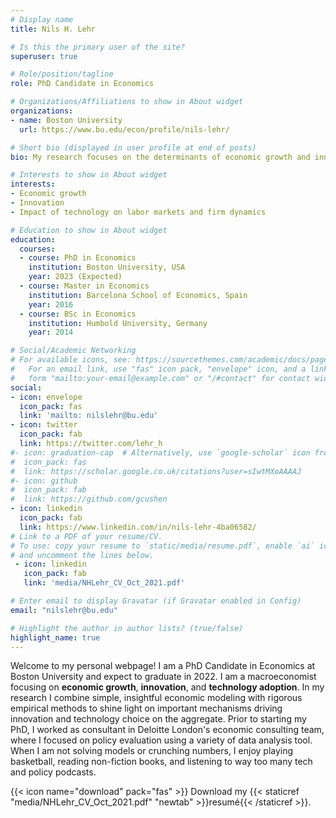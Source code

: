 ```yaml
---
# Display name
title: Nils H. Lehr

# Is this the primary user of the site?
superuser: true

# Role/position/tagline
role: PhD Candidate in Economics

# Organizations/Affiliations to show in About widget
organizations:
- name: Boston University
  url: https://www.bu.edu/econ/profile/nils-lehr/

# Short bio (displayed in user profile at end of posts)
bio: My research focuses on the determinants of economic growth and innovation, and the impact of current and future technological developments on labor markets and market structure. I am particularly interested in technology adoption by workers and firms, and the implications of Big Data and AI for market structure and innovation.

# Interests to show in About widget
interests:
- Economic growth
- Innovation
- Impact of technology on labor markets and firm dynamics

# Education to show in About widget
education:
  courses:
  - course: PhD in Economics
    institution: Boston University, USA
    year: 2023 (Expected)
  - course: Master in Economics
    institution: Barcelona School of Economics, Spain
    year: 2016
  - course: BSc in Economics
    institution: Humbold University, Germany
    year: 2014

# Social/Academic Networking
# For available icons, see: https://sourcethemes.com/academic/docs/page-builder/#icons
#   For an email link, use "fas" icon pack, "envelope" icon, and a link in the
#   form "mailto:your-email@example.com" or "/#contact" for contact widget.
social:
- icon: envelope
  icon_pack: fas
  link: 'mailto: nilslehr@bu.edu'
- icon: twitter
  icon_pack: fab
  link: https://twitter.com/lehr_h
#- icon: graduation-cap  # Alternatively, use `google-scholar` icon from `ai` icon pack
#  icon_pack: fas
#  link: https://scholar.google.co.uk/citations?user=sIwtMXoAAAAJ
#- icon: github
#  icon_pack: fab
#  link: https://github.com/gcushen
- icon: linkedin
  icon_pack: fab
  link: https://www.linkedin.com/in/nils-lehr-4ba06582/
# Link to a PDF of your resume/CV.
# To use: copy your resume to `static/media/resume.pdf`, enable `ai` icons in `params.toml`, 
# and uncomment the lines below.
 - icon: linkedin
   icon_pack: fab
   link: 'media/NHLehr_CV_Oct_2021.pdf'

# Enter email to display Gravatar (if Gravatar enabled in Config)
email: "nilslehr@bu.edu"

# Highlight the author in author lists? (true/false)
highlight_name: true
---
```


Welcome to my personal webpage! I am a PhD Candidate in Economics at Boston University and expect to graduate in 2022. I am a macroeconomist focusing on **economic growth**, **innovation**, and **technology adoption**. In my research I combine simple, insightful economic modeling with rigorous empirical methods to shine light on important mechanisms driving innovation and technology choice on the aggregate.
Prior to starting my PhD, I worked as consultant in Deloitte London's economic consulting team, where I focused on policy evaluation using a variety of data analysis tool.
When I am not solving models or crunching numbers, I enjoy playing basketball, reading non-fiction books, and listening to way too many tech and policy podcasts.

{{< icon name="download" pack="fas" >}} Download my {{< staticref "media/NHLehr_CV_Oct_2021.pdf" "newtab" >}}resumé{{< /staticref >}}.
